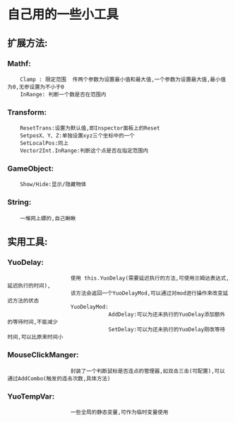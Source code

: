 # 自己用的一些小工具
## 扩展方法:
### 	Mathf:
		Clamp : 限定范围  传两个参数为设置最小值和最大值,一个参数为设置最大值,最小值为0,无参设置为不小于0
		InRange: 判断一个数是否在范围内
### 	Transform:
		ResetTrans:设置为默认值,即Inspector面板上的Reset
		SetposX、Y、Z:单独设置xyz三个坐标中的一个
		SetLocalPos:同上
		Vector2Int.InRange:判断这个点是否在指定范围内
### 	GameObject:
		Show/Hide:显示/隐藏物体
### 	String:
		一堆网上嫖的,自己瞅瞅
## 实用工具:
### 	YuoDelay:
						使用 this.YuoDelay(需要延迟执行的方法,可使用兰姆达表达式,延迟执行的时间),
						该方法会返回一个YuoDelayMod,可以通过对mod进行操作来改变延迟方法的状态
						YuoDelayMod:
									AddDelay:可以为还未执行的YuoDelay添加额外的等待时间,不能减少
									SetDelay:可以为还未执行的YuoDelay刚改等待时间,可以比原来时间小
### 	MouseClickManger:
						封装了一个判断鼠标是否连点的管理器,如双击三击(可配置),可以通过AddCombo(触发的连击次数,具体方法)
### 	YuoTempVar:
						一些全局的静态变量,可作为临时变量使用
